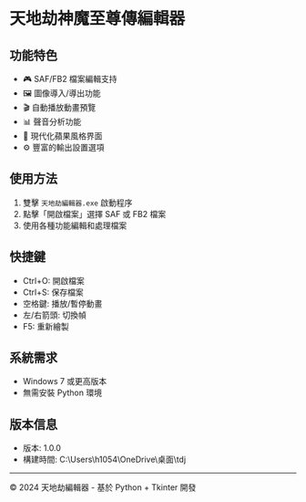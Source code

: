 # 天地劫神魔至尊傳編輯器

## 功能特色
- 🎮 SAF/FB2 檔案編輯支持
- 🖼️ 圖像導入/導出功能
- 🎬 自動播放動畫預覽
- 📊 聲音分析功能
- 🍎 現代化蘋果風格界面
- ⚙️ 豐富的輸出設置選項

## 使用方法
1. 雙擊 `天地劫編輯器.exe` 啟動程序
2. 點擊「開啟檔案」選擇 SAF 或 FB2 檔案
3. 使用各種功能編輯和處理檔案

## 快捷鍵
- Ctrl+O: 開啟檔案
- Ctrl+S: 保存檔案
- 空格鍵: 播放/暫停動畫
- 左/右箭頭: 切換幀
- F5: 重新繪製

## 系統需求
- Windows 7 或更高版本
- 無需安裝 Python 環境

## 版本信息
- 版本: 1.0.0
- 構建時間: C:\Users\h1054\OneDrive\桌面\tdj

---
© 2024 天地劫編輯器 - 基於 Python + Tkinter 開發
